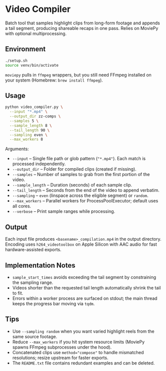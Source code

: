 # Video Compiler
Batch tool that samples highlight clips from long-form footage and appends a tail segment, producing shareable recaps in one pass. Relies on MoviePy with optional multiprocessing.

## Environment

```bash
./setup.sh
source venv/bin/activate
```

`moviepy` pulls in `ffmpeg` wrappers, but you still need FFmpeg installed on your system (Homebrew: `brew install ffmpeg`).

## Usage

```bash
python video_compiler.py \
  --input "*.mp4" \
  --output_dir zz-comps \
  --samples 5 \
  --sample_length 8 \
  --tail_length 90 \
  --sampling even \
  --max_workers 8
```

Arguments:

- `--input` – Single file path or glob pattern (`"*.mp4"`). Each match is processed independently.
- `--output_dir` – Folder for compiled clips (created if missing).
- `--samples` – Number of samples to grab from the first portion of the video.
- `--sample_length` – Duration (seconds) of each sample clip.
- `--tail_length` – Seconds from the end of the video to append verbatim.
- `--sampling` – `even` (linspace across the eligible segment) or `random`.
- `--max_workers` – Parallel workers for ProcessPoolExecutor; default uses all cores.
- `--verbose` – Print sample ranges while processing.

## Output

Each input file produces `<basename>_compilation.mp4` in the output directory. Encoding uses `h264_videotoolbox` on Apple Silicon with AAC audio for fast hardware-assisted exports.

## Implementation Notes

- `sample_start_times` avoids exceeding the tail segment by constraining the sampling range.
- Videos shorter than the requested tail length automatically shrink the tail to fit.
- Errors within a worker process are surfaced on stdout; the main thread keeps the progress bar moving via `tqdm`.

## Tips

- Use `--sampling random` when you want varied highlight reels from the same source footage.
- Reduce `--max_workers` if you hit system resource limits (MoviePy spawns FFmpeg subprocesses under the hood).
- Concatenated clips use `method="compose"` to handle mismatched resolutions; resize upstream for faster exports.
- The `README.txt` file contains redundant examples and can be deleted.
